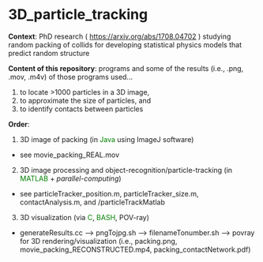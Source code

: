 # 3D_particle_tracking

__Context__: PhD research (<font color = 'blue'> https://arxiv.org/abs/1708.04702 </font>) 
studying random packing of collids for developing statistical physics models that predict random structure 

__Content of this repository__: programs and some of the results (i.e., .png, .mov, .m4v) of those programs used...

1) to locate >1000 particles in a 3D image, 
2) to approximate the size of particles, and 
3) to identify contacts between particles

__Order__:

1) 3D image of packing (in <font color = 'green'>Java</font> using ImageJ software)

* see movie_packing_REAL.mov

2) 3D image processing and object-recognition/particle-tracking (in <font color = 'green'>MATLAB</font> + _parallel-computing_)

* see particleTracker_position.m, particleTracker_size.m, contactAnalysis.m, and /particleTrackMatlab

3) 3D visualization (via <font color ='green'>C</font>, <font color='green'>BASH</font>, POV-ray) 

* generateResults.cc --> pngTojpg.sh  --> filenameTonumber.sh --> povray for 3D rendering/visualization (i.e., packing.png, movie_packing_RECONSTRUCTED.mp4, packing_contactNetwork.pdf)
